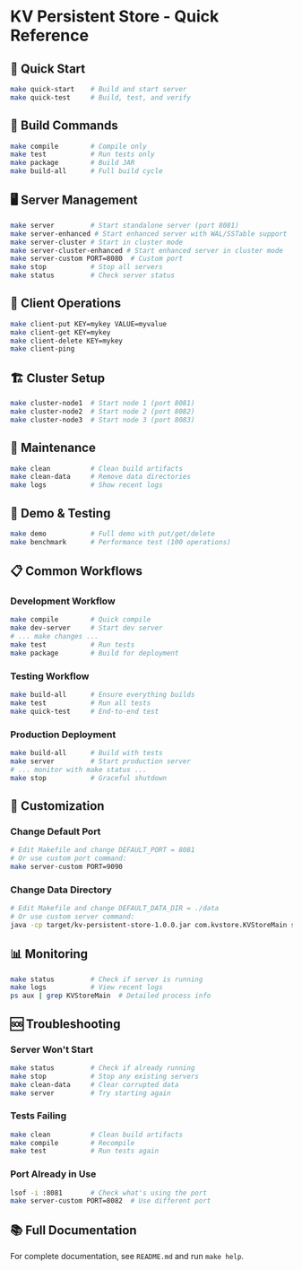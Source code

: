 # KV Persistent Store - Quick Reference

## 🚀 Quick Start
```bash
make quick-start    # Build and start server
make quick-test     # Build, test, and verify
```

## 🔨 Build Commands
```bash
make compile        # Compile only
make test           # Run tests only
make package        # Build JAR
make build-all      # Full build cycle
```

## 🖥️ Server Management
```bash
make server         # Start standalone server (port 8081)
make server-enhanced # Start enhanced server with WAL/SSTable support
make server-cluster # Start in cluster mode
make server-cluster-enhanced # Start enhanced server in cluster mode
make server-custom PORT=8080  # Custom port
make stop           # Stop all servers
make status         # Check server status
```

## 📱 Client Operations
```bash
make client-put KEY=mykey VALUE=myvalue
make client-get KEY=mykey
make client-delete KEY=mykey
make client-ping
```

## 🏗️ Cluster Setup
```bash
make cluster-node1  # Start node 1 (port 8081)
make cluster-node2  # Start node 2 (port 8082)
make cluster-node3  # Start node 3 (port 8083)
```

## 🧹 Maintenance
```bash
make clean          # Clean build artifacts
make clean-data     # Remove data directories
make logs           # Show recent logs
```

## 🎯 Demo & Testing
```bash
make demo           # Full demo with put/get/delete
make benchmark      # Performance test (100 operations)
```

## 📋 Common Workflows

### Development Workflow
```bash
make compile        # Quick compile
make dev-server     # Start dev server
# ... make changes ...
make test           # Run tests
make package        # Build for deployment
```

### Testing Workflow
```bash
make build-all      # Ensure everything builds
make test           # Run all tests
make quick-test     # End-to-end test
```

### Production Deployment
```bash
make build-all      # Build with tests
make server         # Start production server
# ... monitor with make status ...
make stop           # Graceful shutdown
```

## 🔧 Customization

### Change Default Port
```bash
# Edit Makefile and change DEFAULT_PORT = 8081
# Or use custom port command:
make server-custom PORT=9090
```

### Change Data Directory
```bash
# Edit Makefile and change DEFAULT_DATA_DIR = ./data
# Or use custom server command:
java -cp target/kv-persistent-store-1.0.0.jar com.kvstore.KVStoreMain server 8081 ./mydata
```

## 📊 Monitoring
```bash
make status         # Check if server is running
make logs           # View recent logs
ps aux | grep KVStoreMain  # Detailed process info
```

## 🆘 Troubleshooting

### Server Won't Start
```bash
make status         # Check if already running
make stop           # Stop any existing servers
make clean-data     # Clear corrupted data
make server         # Try starting again
```

### Tests Failing
```bash
make clean          # Clean build artifacts
make compile        # Recompile
make test           # Run tests again
```

### Port Already in Use
```bash
lsof -i :8081       # Check what's using the port
make server-custom PORT=8082  # Use different port
```

## 📚 Full Documentation
For complete documentation, see `README.md` and run `make help`.
